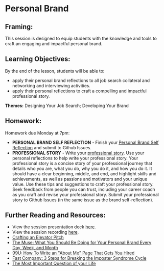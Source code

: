 # Personal Brand 

## Framing: 
This session is designed to equip students with the knowledge and tools to craft an engaging and impactful personal brand. 

## Learning Objectives:
By the end of the lesson, students will be able to:
- apply their personal brand reflections to all job search collateral and networking and interviewing activities.
- apply their personal reflections to craft a compelling and impactful professional story.

**Themes:** Designing Your Job Search; Developing Your Brand

## Homework: 
Homework due Monday at 7pm:
- **PERSONAL BRAND SELF REFLECTION** - Finish your [Personal Brand Self Reflection](https://docs.google.com/document/d/1-jmHAyQ4-iZoIDePEBoCFau3IljXw21T1m1ltvLKiFo/edit) and submit to Github Issues. 
- **PROFESSIONAL STORY** - Write  your [professional story](https://docs.google.com/document/d/1jjx2jUctsgoAldHC8vzEqfJV_AGhXuQvS_ExkLcY9kA/edit?usp=sharing). Use your personal reflections to help write your professional story. Your professional story is a concise story of your professional journey that details who you are, what you do, why you do it, and how you do it. It should have a clear beginning, middle, and end, and highlight skills and achievements, as well as passions and motivators and your unique value. Use these tips and suggestions to craft your professional story. Seek feedback from people you can trust, including your career coach as you craft and revise your professional story. Submit your professional story to Github Issues (in the same issue as the brand self-reflection). 


## Further Reading and Resources:
- View the session presentation deck [here](https://drive.google.com/drive/folders/1iT9wjJY75YZMcm2amhshLKquzFYpQS20).
- View the session recording [here](https://generalassembly.zoom.us/recording/share/HOu0LzZFwkU_T6cf2Rzyi57_U9MQjmkGApk8AtrTKWOwIumekTziMw?startTime=1562703682000).
- [Crafting an Elevator Pitch](https://www.mindtools.com/pages/article/elevator-pitch.htm)
- [The Muse: What You Should Be Doing for Your Personal Brand Every Day, Week, and Month](https://www.themuse.com/advice/what-you-should-be-doing-for-your-personal-brand-every-day-week-and-month?utm_source=Sailthru&utm_medium=email&utm_campaign=What%20You%20Should%20Be%20Doing%20for%20Your%20Personal%20Brand%20Every%20Day%2C%20Week%2C%20and%20Month&utm_term=Daily%20Email%20List)
- [99U: How To Write an "About Me" Page That Gets You Hired](http://99u.com/articles/51669/how-to-write-about-me-section?utm_source=Sailthru&utm_medium=email&utm_campaign=%2A%20New%20BOTW%20Template%209/13/15&utm_term=Sunday%20-%20Best%20of%20The%20Web)
- [Fast Company: 3 Steps for Breaking the Imposter Syndrome Cycle](http://www.fastcompany.com/3057504/work-smart/3-steps-for-breaking-the-imposter-syndrome-cycle?utm_source=mailchimp&utm_medium=email&utm_campaign=colead-daily-newsletter-featured&position=1&partner=newsletter&campaign_date=03082016)
- [The Most Important Question of your Life](https://markmanson.net/question)

